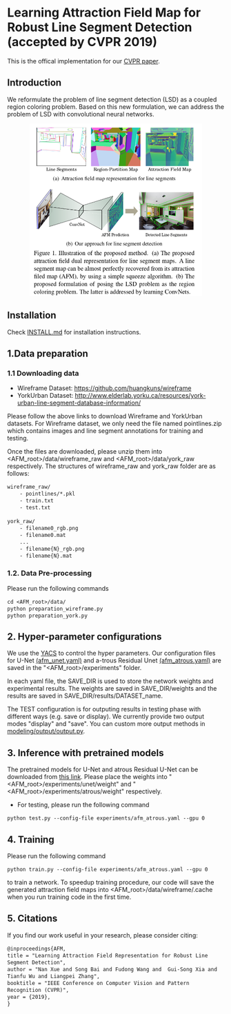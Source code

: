 # Learning Attraction Field Map for Robust Line Segment Detection (accepted by CVPR 2019)

This is the offical implementation for our [CVPR paper](https://arxiv.org/abs/1812.02122).

## Introduction
We reformulate the problem of line segment detection (LSD) as a coupled region coloring problem. Based on this new formulation, we can address the problem of LSD with convolutional neural networks.
<p align="center">
<img src="figures/our_method.png" height="400" width="400">
<p>


## Installation
Check [INSTALL.md](INSTALL.md) for installation instructions.


## 1.Data preparation
### 1.1 Downloading data
- Wireframe Dataset: https://github.com/huangkuns/wireframe
- YorkUrban Dataset: http://www.elderlab.yorku.ca/resources/york-urban-line-segment-database-information/

Please follow the above links to download Wireframe and YorkUrban datasets. For Wireframe dataset, we only need the file named pointlines.zip which contains images and line segment annotations for training and testing. 

Once the files are downloaded, please unzip them into <AFM_root>/data/wireframe_raw and <AFM_root>/data/york_raw  respectively. The structures of wireframe_raw and york_raw folder are as follows:
```
wireframe_raw/
    - pointlines/*.pkl
    - train.txt
    - test.txt

york_raw/
    - filename0_rgb.png
    - filename0.mat
    ...
    - filename{N}_rgb.png
    - filename{N}.mat
```

### 1.2. Data Pre-processing
Please run the following commands
```
cd <AFM_root>/data/
python preparation_wireframe.py
python preparation_york.py
```

## 2. Hyper-parameter configurations
We use the [YACS](https://github.com/rbgirshick/yacs) to control the hyper parameters. Our configuration files for U-Net [(afm_unet.yaml)](experiments/afm_unet.yaml) and a-trous Residual Unet [(afm_atrous.yaml)](experiments/afm_atrous.yaml) are saved in the "<AFM_root>/experiments" folder.

In each yaml file, the SAVE_DIR is used to store the network weights and experimental results. The weights are saved in SAVE_DIR/weights and the results are saved in SAVE_DIR/results/DATASET_name.

The TEST configuration is for outputing results in testing phase with different ways (e.g. save or display). We currently provide two output modes "display" and "save". 
You can custom more output methods in [modeling/output/output.py](modeling/output/output.py). 

## 3. Inference with pretrained models
The pretrained models for U-Net and atrous Residual U-Net can be downloaded from [this link](https://drive.google.com/file/d/1AnLWs91vQdsJm6jJhB7MAvbIIQc0hJL2/view?usp=sharing). Please place the weights into "<AFM_root>/experiments/unet/weight" and "<AFM_root>/experiments/atrous/weight" respectively. 

- For testing, please run the following command

```
python test.py --config-file experiments/afm_atrous.yaml --gpu 0
```


## 4. Training
Please run the following command 
```
python train.py --config-file experiments/afm_atrous.yaml --gpu 0
```
to train a network. To speedup training procedure, our code will save the generated attraction field maps into <AFM_root>/data/wireframe/.cache when you run training code in the first time.


## 5. Citations
If you find our work useful in your research, please consider citing:
```
@inproceedings{AFM,
title = "Learning Attraction Field Representation for Robust Line Segment Detection",
author = "Nan Xue and Song Bai and Fudong Wang and  Gui-Song Xia and Tianfu Wu and Liangpei Zhang",
booktitle = "IEEE Conference on Computer Vision and Pattern Recognition (CVPR)",
year = {2019},
}
```
